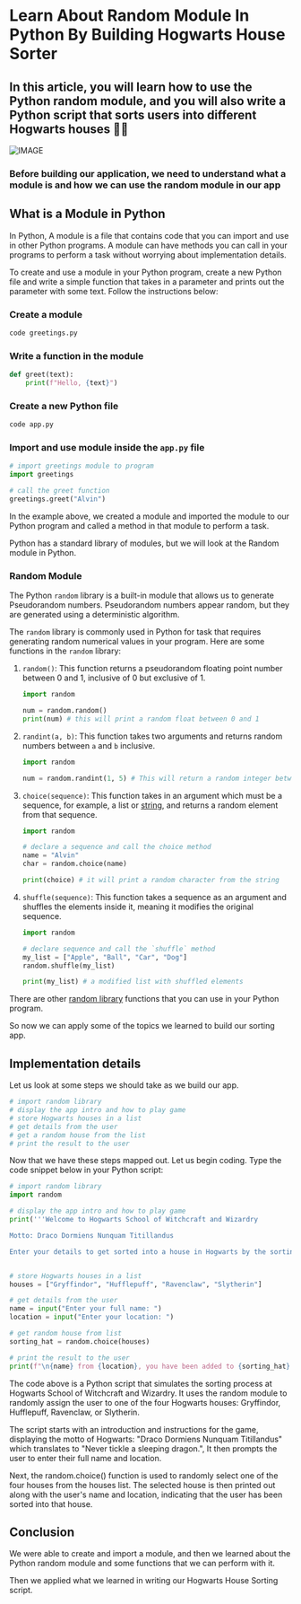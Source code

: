 # Learn About Random Module In Python By Building Hogwarts House Sorter

## In this article, you will learn how to use the Python random module, and you will also write a Python script that sorts users into different Hogwarts houses 🧙‍♂️

![IMAGE](./img/random.jpg)

### Before building our application, we need to understand what a module is and how we can use the random module in our app

## What is a Module in Python

In Python, A module is a file that contains code that you can import and use in other Python programs. A module can have methods you can call in your programs to perform a task without worrying about implementation details.

To create and use a module in your Python program, create a new Python file and write a simple function that takes in a parameter and prints out the parameter with some text. Follow the instructions below:

### Create a module

```bash
code greetings.py
```

### Write a function in the module

```python
def greet(text):
    print(f"Hello, {text}")
```

### Create a new Python file

```bash
code app.py
```

### Import and use module inside the `app.py` file

```python
# import greetings module to program
import greetings

# call the greet function
greetings.greet("Alvin")
```

In the example above, we created a module and imported the module to our Python program and called a method in that module to perform a task.

Python has a standard library of modules, but we will look at the Random module in Python.

### Random Module

The Python `random` library is a built-in module that allows us to generate Pseudorandom numbers. Pseudorandom numbers appear random, but they are generated using a deterministic algorithm.

The `random` library is commonly used in Python for task that requires generating random numerical values in your program. Here are some functions in the `random` library:

1. `random()`: This function returns a pseudorandom floating point number between 0 and 1, inclusive of 0 but exclusive of 1.

    ```python
    import random

    num = random.random()
    print(num) # this will print a random float between 0 and 1
    ```

2. `randint(a, b)`: This function takes two arguments and returns random numbers between `a` and `b` inclusive.

    ```python
    import random

    num = random.randint(1, 5) # This will return a random integer between 1 and 5.
    ```

3. `choice(sequence)`: This function takes in an argument which must be a sequence, for example, a list or [string](https://harunadev.hashnode.dev/what-are-strings-in-python), and returns a random element from that sequence.

    ```python
    import random

    # declare a sequence and call the choice method
    name = "Alvin"
    char = random.choice(name)

    print(choice) # it will print a random character from the string
    ```

4. `shuffle(sequence)`: This function takes a sequence as an argument and shuffles the elements inside it, meaning it modifies the original sequence.

    ```python
    import random

    # declare sequence and call the `shuffle` method
    my_list = ["Apple", "Ball", "Car", "Dog"]
    random.shuffle(my_list)

    print(my_list) # a modified list with shuffled elements     
    ```

There are other [random library](https://www.w3schools.com/python/module_random.asp) functions that you can use in your Python program.

So now we can apply some of the topics we learned to build our sorting app.

## Implementation details

Let us look at some steps we should take as we build our app.

```python
# import random library
# display the app intro and how to play game
# store Hogwarts houses in a list
# get details from the user
# get a random house from the list
# print the result to the user 
```

Now that we have these steps mapped out. Let us begin coding. Type the code snippet below in your Python script:

```python
# import random library
import random

# display the app intro and how to play game
print('''Welcome to Hogwarts School of Witchcraft and Wizardry

Motto: Draco Dormiens Nunquam Titillandus 

Enter your details to get sorted into a house in Hogwarts by the sorting hat.\n''')


# store Hogwarts houses in a list
houses = ["Gryffindor", "Hufflepuff", "Ravenclaw", "Slytherin"]

# get details from the user
name = input("Enter your full name: ")
location = input("Enter your location: ")

# get random house from list
sorting_hat = random.choice(houses)

# print the result to the user
print(f"\n{name} from {location}, you have been added to {sorting_hat}!")
```

The code above is a Python script that simulates the sorting process at Hogwarts School of Witchcraft and Wizardry. It uses the random module to randomly assign the user to one of the four Hogwarts houses: Gryffindor, Hufflepuff, Ravenclaw, or Slytherin.

The script starts with an introduction and instructions for the game, displaying the motto of Hogwarts: "Draco Dormiens Nunquam Titillandus" which translates to "Never tickle a sleeping dragon.", It then prompts the user to enter their full name and location.

Next, the random.choice() function is used to randomly select one of the four houses from the houses list. The selected house is then printed out along with the user's name and location, indicating that the user has been sorted into that house.

## Conclusion

We were able to create and import a module, and then we learned about the Python random module and some functions that we can perform with it.

Then we applied what we learned in writing our Hogwarts House Sorting script.
